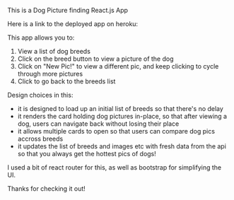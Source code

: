 This is a Dog Picture finding React.js App

Here is a link to the deployed app on heroku:



This app allows you to:  

1. View a list of dog breeds
2. Click on the breed button to view a picture of the dog
3. Click on "New Pic!" to view a different pic, and keep clicking to cycle through more pictures
4. Click to go back to the breeds list

Design choices in this:
- it is designed to load up an initial list of breeds so that there's no delay
- it renders the card holding dog pictures in-place, so that after viewing a dog, users can navigate back without losing their place
- it allows multiple cards to open so that users can compare dog pics accross breeds
- it updates the list of breeds and images etc with fresh data from the api so that you always get the hottest pics of dogs!
    
I used a bit of react router for this, as well as bootstrap for simplifying the UI.



Thanks for checking it out!
